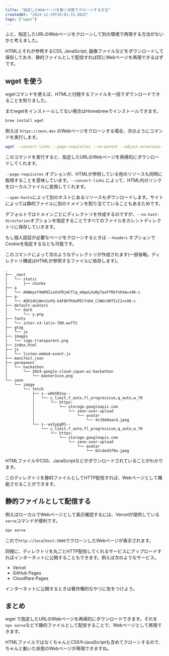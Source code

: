 ```yaml
---
title: "指定したWebページを動く状態でクローンする方法"
createdAt: "2024-12-29T10:01:15.082Z"
tags: ["wget"]
---
```


ふと、指定したURLのWebページをクローンして別の環境で再現する方法がないかと考えました。

HTMLとそれが参照するCSS, JavaScript, 画像ファイルなどをダウンロードして保存しておき、静的ファイルとして配信すれば同じWebページを再現できるはずです。

## wget を使う

wgetコマンドを使えば、HTMLと付随するファイルを一括でダウンロードできることを知りました。

まだwgetをインストールしてない場合はHomebrewでインストールできます。

```sh
brew install wget
```

例えば `https://zenn.dev` のWebページをクローンする場合、次のようにコマンドを実行します。

```sh
wget --convert-links --page-requisites --no-parent --adjust-extension -e robots=off --span-hosts --no-host-directories https://zenn.dev
```

このコマンドを実行すると、指定したURLのWebページを再帰的にダウンロードしてくれます。

`--page-requisites` オプションが、HTMLが参照している他のリソースも同時に取得することを意味しています。`--convert-links` によって、HTML内のリンクをローカルファイルに変換してくれます。

`--span-hosts`によって別のホストにあるリソースもダウンロードします。サイトによっては静的ファイルに別のドメインを割り当てていることもあるためです。

デフォルトではドメインごとにディレクトリを作成するのですが、`--no-host-directories`オプションを指定することですべてのファイルをカレントディレクトリに保存していきます。

もし個人認証が必要なページをクローンするときは `--headers` オプションでCookieを指定するなども可能です。

このコマンドによって次のようなディレクトリが作成されます(一部省略。ディレクトリ構成はHTMLが参照するファイルに依存します)。

```
.
├── _next
│   └── static
│       ├── chunks
├── a
│   └── AGNmyxYXmR9IioXsFRjmCTlq_eKpoLXuNyTaxFfRkfnhkA=s96-c
├── a-
│   └── AOh14GjWnn1oFQ-k4F8hThOoPDlfnD4_CJWUc9OTIcC2=s96-c
├── default-avatars
│   └── dark
│       └── y.png
├── fonts
│   └── inter-v3-latin-700.woff2
├── gtag
│   └── js
├── images
│   └── logo-transparent.png
├── index.html
├── js
│   └── listen-embed-event.js
├── manifest.json
├── permanent
│   └── hackathon
│       └── 2024-google-cloud-japan-ai-hackathon
│           └── bannerIcon.png
└── zenn
    └── image
        └── fetch
            ├── s--wHe5R2uy--
            │   └── c_limit,f_auto,fl_progressive,q_auto,w_70
            │       └── https:
            │           └── storage.googleapis.com
            │               └── zenn-user-upload
            │                   └── avatar
            │                       └── 4c19e0aac4.jpeg
            └── s--wx1ypgRS--
                └── c_limit,f_auto,fl_progressive,q_auto,w_70
                    └── https:
                        └── storage.googleapis.com
                            └── zenn-user-upload
                                └── avatar
                                    └── 02cde43f9e.jpeg
```

HTMLファイルやCSS、JavaScriptなどがダウンロードされていることがわかります。

このディレクトリを静的ファイルとしてHTTP配信すれば、Webページとして機能させることができます。

## 静的ファイルとして配信する

例えばローカルでWebページとして表示確認するには、Vercelが提供している`serve`コマンドが便利です。

```sh
npx serve
```

これで`http://localhost:3000`でクローンしたWebページが表示されます。

同様に、ディレクトリを丸ごとHTTP配信してくれるサービスにアップロードすればインターネットに公開することもできます。例えば次のようなサービス。

- Vercel
- GitHub Pages
- Cloudflare Pages

インターネットに公開するときは著作権的なやつに気をつけよう。

## まとめ

wget で指定したURLのWebページを再帰的にダウンロードできます。それを`npx serve`などで静的ファイルとして配信することで、Webページとして再現できます。

HTMLファイルではなくちゃんとCSSやJavaScriptも含めてクローンするので、ちゃんと動いた状態のWebページが再現できますね。
